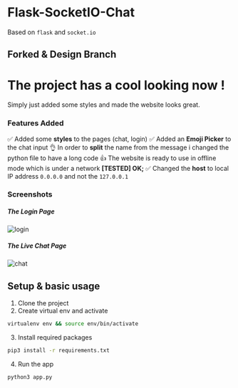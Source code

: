 Flask-SocketIO-Chat
===================

Based on `flask` and `socket.io`

## Forked & Design Branch
# The project has a cool looking now !
Simply just added some styles and made the website looks great.
 
### Features Added
✅ Added some **styles** to the pages (chat, login)
✅ Added an **Emoji Picker** to the chat input
👌 In order to **split** the name from the message i changed the python file to have a long code
👍 The website is ready to use in offline mode which is under a network **[TESTED] OK;**
✅ Changed the **host** to local IP address `0.0.0.0` and not the `127.0.0.1`

### Screenshots

##### The Login Page
![login](https://user-images.githubusercontent.com/46670360/104587573-b490ea80-5684-11eb-8f75-0fd2b2a2aa65.png)

##### The Live Chat Page
![chat](https://user-images.githubusercontent.com/46670360/104587563-b195fa00-5684-11eb-8343-7e8ef5604787.png)


## Setup & basic usage
1. Clone the project
2. Create virtual env and activate
```bash
virtualenv env && source env/bin/activate
```
3. Install required packages
```bash
pip3 install -r requirements.txt
```
4. Run the app 
```bash
python3 app.py
```
